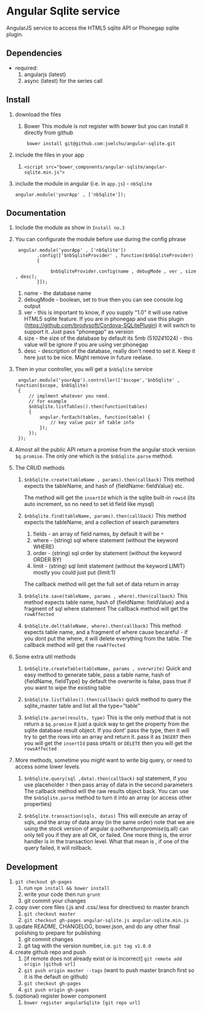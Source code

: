# Angular Sqlite service

AngularJS service to access the HTML5 sqlite API or Phonegap sqlite plugin.

## Dependencies
- required:
	1. angularjs (latest)
    2. async (latest) for the series call

## Install

1. download the files

    1. Bower
        This module is not register with bower but you can install it directly from github

            bower install git@github.com:joelchu/angular-sqlite.git

2. include the files in your app

    1. `<script src="bower_components/angular-sqlite/angular-sqlite.min.js">`

3. include the module in angular (i.e. in `app.js`) - `nbSqlite`

    `angular.module('yourApp' , ['nbSqlite']);`

## Documentation

1. Include the module as show in `Install no.3`

2. You can configurate the module before use during the config phrase


        angular.module('yourApp' , ['nbSqlite'])
               .config(['$nbSqliteProvider' , function($nbSqliteProvider)
               {

                    $nbSqliteProvider.config(name , debugMode , ver , size , desc);
               }]);


    1. name - the database name
    2. debugMode - boolean, set to true then you can see console.log output
    3. ver - this is important to know, if you supply "1.0" it will use native HTML5 sqlite feature. If you are in phonegap and use this plugin (https://github.com/brodysoft/Cordova-SQLitePlugin) it will switch to support it. Just pass "phonegap" as version
    4. size - the size of the database by default its 5mb (5*1024*1024) - this value will be ignore if you are using ver:phonegap
    5. desc - description of the database, really don't need to set it. Keep it here just to be nice. Might remove in future reelase.


3. Then in your controller, you will get a `$nbSqlite` service

        angular.module('yourApp').controller(['$scope','$nbSqlite' , function($scope, $nbSqlite)
        {
            // implment whatever you need.
            // for example
            $nbSqlite.listTables().then(function(tables)
            {
                angular.forEach(tables, function(table) {
                    // key value pair of table info
                });
            });
        });

4. Almost all the public API return a promise from the angular stock version `$q.promise`. The only one which is the `$nbSqlite.parse` method.

5. The CRUD methods

    1. `$nbSqlite.create(tableName , params).then(callback)`
        This method expects the tableName, and hash of {fieldName: fieldValue} etc.

        The method will get the `insertId` which is the sqlite built-in `rowid` (its auto increment, so no need to set id field like mysql)

    2. `$nbSqlite.find(tableName, params).then(callback)`
        This method expects the tableName, and a collection of search parameters
        1. fields - an array of field names, by default it will be `*`
        2. where - (string) sql where statement (without the keyword WHERE)
        3. order - (string) sql order by statement (without the keyword ORDER BY)
        4. limit - (string) sql limit statement (without the keyword LIMIT) mostly you could just put {limit:1}

        The callback method will get the full set of data return in array

    3. `$nbSqlite.save(tableName, params , where).then(callback)`
        This method expects table name, hash of {fieldName: fieldValue} and a fragment of sql where statement
        The callback method will get the `rowAffected`

    4. `$nbSqlite.del(tableName, where).then(callback)`
        This method expects table name, and a fragment of where cause
        becareful - if you dont put the where, it will delete everything from the table.
        The callback method will get the `rowAffected`

6. Some extra util methods

    1. `$nbSqlite.createTable(tableName, params , overwrite)`
        Quick and easy method to generate table, pass a table name, hash of {fieldName, fieldType}
        by default the overwrite is false, pass true if you want to wipe the existing table

    2. `$nbSqlite.listTables().then(callback)`
        quick method to query the sqlite_master table and list all the type="table"


    3. `$nbSqlite.parse(results, type)`
        This is the only method that is not return a `$q.promise` it just a quick way to get the property
        from the sqlite database result object.
        If you dont' pass the type, then it will try to get the rows into an array and return it.
        pass it as `INSERT` then you will get the `insertId`
        pass `UPDATE` or `DELETE` then you will get the `rowsAffected`

7. More methods, sometime you might want to write big query, or need to access some lower levels.

    1. `$nbSqlite.query(sql ,data).then(callback)`
        sql statement, if you use placeholder `?` then pass array of data in the second parameters
        The callback method will the raw results object back. You can use the `$nbSqlite.parse` method to
        turn it into an array (or access other properties)


    2. `$nbSqlite.transaction(sqls, datas)`
        This will execute an array of sqls, and the array of data array (in the same order)
        note that we are using the stock version of angular $q. so the return promise ($q.all) can only tell you
        if they are all OK, or failed. One more thing is, the error handler is in the transaction level.
        What that mean is , if one of the query failed, it will rollback.

## Development

1. `git checkout gh-pages`
	1. run `npm install && bower install`
	2. write your code then run `grunt`
	3. git commit your changes
2. copy over core files (.js and .css/.less for directives) to master branch
	1. `git checkout master`
	2. `git checkout gh-pages angular-sqlite.js angular-sqlite.min.js`
3. update README, CHANGELOG, bower.json, and do any other final polishing to prepare for publishing
	1. git commit changes
	2. git tag with the version number, i.e. `git tag v1.0.0`
4. create github repo and push
	1. [if remote does not already exist or is incorrect] `git remote add origin [github url]`
	2. `git push origin master --tags` (want to push master branch first so it is the default on github)
	3. `git checkout gh-pages`
	4. `git push origin gh-pages`
5. (optional) register bower component
	1. `bower register angularSqlite [git repo url]`
